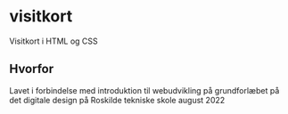 # visitkort
Visitkort i HTML og CSS

## Hvorfor
Lavet i forbindelse med introduktion til webudvikling på grundforlæbet på det digitale design på Roskilde tekniske skole august 2022